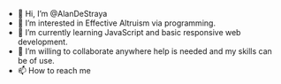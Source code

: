 - 👋 Hi, I’m @AlanDeStraya
- 👀 I’m interested in Effective Altruism via programming.
- 🌱 I’m currently learning JavaScript and basic responsive web development.
- 💞️ I’m willing to collaborate anywhere help is needed and my skills can be of use.
- 📫 How to reach me 

<!---
AlanDeStraya/AlanDeStraya is a ✨ special ✨ repository because its `README.md` (this file) appears on your GitHub profile.
You can click the Preview link to take a look at your changes.
--->
